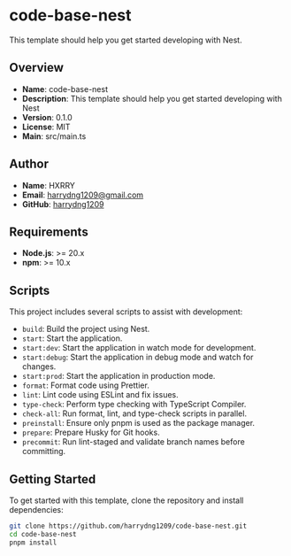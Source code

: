 # code-base-nest

This template should help you get started developing with Nest.

## Overview

- **Name**: code-base-nest
- **Description**: This template should help you get started developing with Nest
- **Version**: 0.1.0
- **License**: MIT
- **Main**: src/main.ts

## Author

- **Name**: HXRRY
- **Email**: [harrydng1209@gmail.com](mailto:harrydng1209@gmail.com)
- **GitHub**: [harrydng1209](https://github.com/harrydng1209)

## Requirements

- **Node.js**: >= 20.x
- **npm**: >= 10.x

## Scripts

This project includes several scripts to assist with development:

- `build`: Build the project using Nest.
- `start`: Start the application.
- `start:dev`: Start the application in watch mode for development.
- `start:debug`: Start the application in debug mode and watch for changes.
- `start:prod`: Start the application in production mode.
- `format`: Format code using Prettier.
- `lint`: Lint code using ESLint and fix issues.
- `type-check`: Perform type checking with TypeScript Compiler.
- `check-all`: Run format, lint, and type-check scripts in parallel.
- `preinstall`: Ensure only pnpm is used as the package manager.
- `prepare`: Prepare Husky for Git hooks.
- `precommit`: Run lint-staged and validate branch names before committing.

## Getting Started

To get started with this template, clone the repository and install dependencies:

```bash
git clone https://github.com/harrydng1209/code-base-nest.git
cd code-base-nest
pnpm install
```

